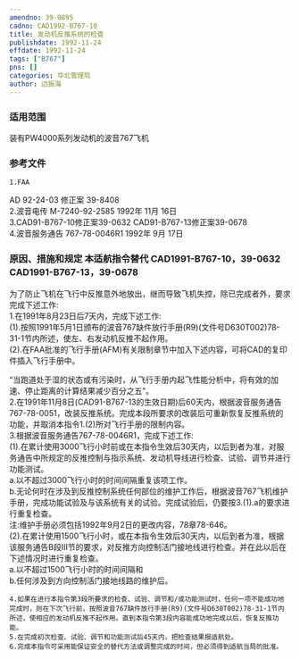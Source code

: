 ```yaml
---
amendno: 39-0895  
cadno: CAD1992-B767-10  
title: 发动机反推系统的检查  
publishdate: 1992-11-24  
effdate: 1992-11-24  
tags: ["B767"]  
pns: []  
categories: 华北管理局  
author: 边振海  
---
```

  
### 适用范围  
装有PW4000系列发动机的波音767飞机  
  
<!--more-->  
### 参考文件  
    1.FAA  
AD 92-24-03  修正案 39-8408  
    2.波音电传 M-7240-92-2585 1992年 11月 16日  
 3.CAD91-B767-10修正案39-0632 CAD91-B767-13修正案39-0678  
    4.波音服务通告 767-78-0046R1 1992年 9月 17日  
  
### 原因、措施和规定 本适航指令替代 CAD1991-B767-10，39-0632 CAD1991-B767-13，39-0678  
为了防止飞机在飞行中反推意外地放出，继而导致飞机失控，除已完成者外，要求完成下述工作:  
    1.在1991年8月23日后7天内，完成下述工作:  
(1).按照1991年5月1日颁布的波音767缺件放行手册(R9)(文件号D630T002)78-31-1节内所述，使左、右发动机反推不起作用。  
(2).在FAA批准的飞行手册(AFM)有关限制章节中加入下述内容，可将CAD的复印件插入飞行手册中。  
  
  
“当跑道处于湿的状态或有污染时，从飞行手册内起飞性能分析中，将有效的加速、停止距离的计算结果减少百分之五”。  
    2.在1991年11月8日(CAD91-B767-13的生效日期)后60天内，根据波音服务通告767-78-0051，改装反推系统。完成本段所要求的改装后可重新恢复反推系统的功能，并取消本指令1.(2)所对飞行手册的限制内容。  
    3.根据波音服务通告767-78-0046R1，完成下述工作:  
(1).在累计使用3000飞行小时前或在本指令生效后30天内，以后到者为准，对服务通告中所规定的反推控制与指示系统、发动机导线进行检查、试验、调节并进行功能测试。  
       a.以不超过3000飞行小时的时间间隔重复该项工作。  
       b.无论何时在涉及到反推控制系统任何部位的维护工作后，根据波音767飞机维护手册，完成功能试验及与该系统有关的试验。完成试验后，仍要按3.(1).a的要求进行重复检查。  
       注:维护手册必须包括1992年9月2日的更改内容，78章78-646。  
 (2).在累计使用1500飞行小时，或在本指令生效后30天内，以后到者为准，根据该服务通告B段Ⅲ节的要求，对反推方向控制活门接地线进行检查。并在此以后在下述情况时进行重复检查。  
       a.以不超过1500飞行小时的时间间隔和  
b.任何涉及到方向控制活门接地线路的维护后。  
  
    4.如果在进行本指令第3段所要求的检查、试验、调节和/或功能测试时，任何一项不能成功地完成时，则在下次飞行前，按照波音767缺件放行手册(R9)(文件号D630T002)78-31-1节内所述，使相应的发动机反推不起作用。直到本指令第3段内容能成功地完成以后，恢复反推功能。  
    5.在完成初次检查、试验、调节和功能测试后45天内，把检查结果报适航处。  
    6.完成本指令可采用能保证安全的替代方法或调整完成的时间，但必须得到适航当局的批准。  
  
